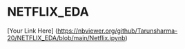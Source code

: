 # NETFLIX_EDA

[Your Link Here] (https://nbviewer.org/github/Tarunsharma-20/NETFLIX_EDA/blob/main/Netflix.ipynb)
